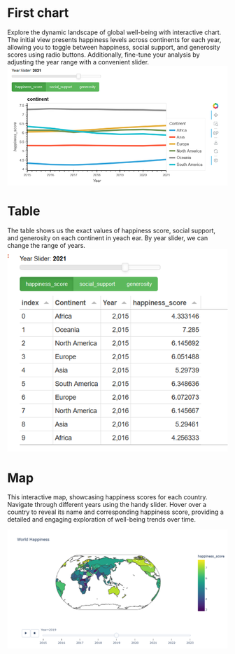 # First chart
Explore the dynamic landscape of global well-being with interactive chart. The initial view presents happiness levels across continents for each year, allowing you to toggle between happiness, social support, and generosity scores using radio buttons. Additionally, fine-tune your analysis by adjusting the year range with a convenient slider.
![alt text](https://github.com/Adsobieszek/Happiness-World/blob/main/1.png?raw=true)

# Table
The table shows us the exact values of happiness score, social support, and generosity on each continent in yeach ear. By year slider, we can change the range of years.
![alt text](https://github.com/Adsobieszek/Happiness-World/blob/main/2.png?raw=true)

# Map
This interactive map, showcasing happiness scores for each country. Navigate through different years using the handy slider. Hover over a country to reveal its name and corresponding happiness score, providing a detailed and engaging exploration of well-being trends over time.

![alt text](https://github.com/Adsobieszek/Happiness-World/blob/main/3.png?raw=true)

